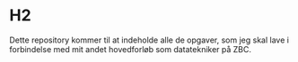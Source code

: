# H2

Dette repository kommer til at indeholde alle de opgaver, som jeg skal lave i forbindelse med mit andet hovedforløb som datatekniker på ZBC.
